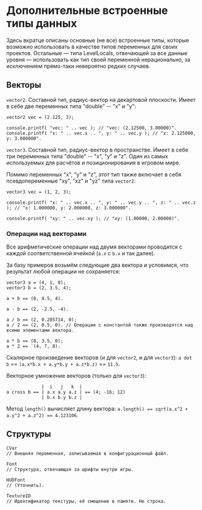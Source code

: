 # Дополнительные встроенные типы данных

Здесь вкратце описаны основные (не все) встроенные типы, которые возможно использовать в качестве типов переменных для своих проектов. Остальные — типа LevelLocals, отвечающей за все данные уровня — использовать как тип своей переменной нерационально, за исключением прямо-таки невероятно редких случаев.

## Векторы

`vector2`. Составной тип, радиус-вектор на декартовой плоскости. Имеет в себе две переменных типа "double" -- "x" и "y":

```
vector2 vec = (2.125, 3);

console.printf( "vec: " .. vec ); // "vec: (2.12500, 3.00000)".
console.printf( "x: " .. vec.x .. ", y: " .. vec.y ); // "x: 2.125000, y: 3.000000".
```

`vector3`. Составной тип, радиус-вектор в пространстве. Имеет в себе три переменных типа "double" -- "x", "y" и "z". Один из самых используемых для расчётов и позиционирования в игровом мире.

Помимо переменных "x", "y" и "z", этот тип также включает в себя псевдопеременные "xy", "xz" и "yz" типа `vector2`:

```
vector3 vec = (1, 2, 3);

console.printf( "x: " .. vec.x .. ", y: " .. vec.y .. ", z: " .. vec.z ); // "x: 1.000000, y: 2.000000, z: 3.000000".

console.printf( "xy: " .. vec.xy ); // "xy: (1.00000, 2.00000)".
```


### Операции над векторами

Все арифметические операции над двумя векторами проводятся с каждой соответственной ячейкой (`a.x` с `b.x` и так далее).

За базу примеров возьмём следующие два вектора и условимся, что результат любой операции не сохраняется:

```
vector3 a = (4, 1, 0);
vector3 b = (2, 3.5, 4);
```

```
a + b == (6, 4.5, 4).

a - b == (2, -2.5, -4).

a / b == (2, 0.285714, 0);
a / 2 == (2, 0.5, 0). // Операции с константой также производятся над всеми элементами вектора.

a * b == (8, 3.5, 0);
a * 2 == `(4, 7, 8).
```

Скалярное произведение векторов (и для `vector2`, и для `vector3`): `a dot b` == `(a.x*b.x + a.y*b.y + a.z*b.z)` == `11.5`.

Векторное умножение векторов (только для `vector3`): 
```
             |  i   j   k  |
a cross b == | a.x a.y a.z | == (4; -16; 12)
             | b.x b.y b.z |
```

Метод `length()` вычисляет длину вектора: `a.length() == sqrt(a.x^2 + a.y^2 + a.z^2) == 4.123106`.



## Структуры

```
CVar
// Внешняя переменная, записываемая в конфигурационный файл.

Font
// Структура, отвечающая за шрифты внутри игры.

HUDFont
// (Уточнить).

TextureID
// Идентификатор текстуры, её смещение в памяти. Не строка.
```
